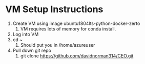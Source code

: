 # VM Setup Instructions

1. Create VM using image ubuntu1804lts-python-docker-zerto
    1. VM requires lots of memory for conda install.
1. Log into VM
1. cd ~
    1. Should put you in /home/azureuser
1. Pull down git repo
    1. git clone https://github.com/davidnorman314/CEO.git